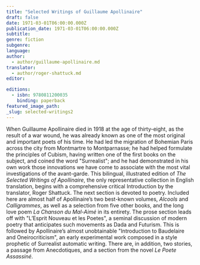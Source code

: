 ```yaml
---
title: "Selected Writings of Guillaume Apollinaire"
draft: false
date: 1971-03-01T06:00:00.000Z
publication_date: 1971-03-01T06:00:00.000Z
subtitle:
genre: fiction
subgenre:
language:
author:
  - author/guillaume-apollinaire.md
translator:
  - author/roger-shattuck.md
editor:

editions:
  - isbn: 9780811200035
    binding: paperback
featured_image_path:
_slug: selected-writings2
---
```


When Guillaume Apollinaire died in 1918 at the age of thirty-eight, as the result of a war wound, he was already known as one of the most original and important poets of his time. He had led the migration of Bohemian Paris across the city from Montmartre to Montparnasse; he had helped formulate the principles of Cubism, having written one of the first books on the subject, and coined the word "Surrealist"; and he had demonstrated in his own work those innovations we have come to associate with the most vital investigations of the avant-garde. This bilingual, illustrated edition of _The Selected Writings of Apollinaire_, the only representative collection in English translation, begins with a comprehensive critical Introduction by the translator, Roger Shattuck. The next section is devoted to poetry. Included here are almost half of Apollinaire’s two best-known volumes, _Alcools_ and _Calligrammes_, as well as a selection from five other books, and the long love poem _La Chanson du Mal-Aimé_ in its entirety. The prose section leads off with "L’Esprit Nouveau et les Poetes", a seminal discussion of modern poetry that anticipates such movements as Dada and Futurism. This is followed by Apollinaire’s almost unobtainable "Introduction to Baudelaire and Oneirocriticism", an early experimental work composed in a style prophetic of Surrealist automatic writing. There are, in addition, two stories, a passage from Anecdotiques, and a section from the novel _Le Poete Assassiné_.

